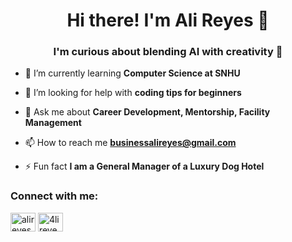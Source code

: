 <h1 align="center">Hi there! I'm Ali Reyes 🪼</h1>
<h3 align="center">I'm curious about blending AI with creativity 🧠</h3>

- 🌱 I’m currently learning **Computer Science at SNHU**

- 🎒 I’m looking for help with **coding tips for beginners**

- 💬 Ask me about **Career Development, Mentorship, Facility Management**

- 📫 How to reach me **businessalireyes@gmail.com**

- ⚡ Fun fact **I am a General Manager of a Luxury Dog Hotel**

<h3 align="left">Connect with me:</h3>
<p align="left">
<a href="https://linkedin.com/in/alireyes" target="blank"><img align="center" src="https://raw.githubusercontent.com/rahuldkjain/github-profile-readme-generator/master/src/images/icons/Social/linked-in-alt.svg" alt="alireyes" height="30" width="40" /></a>
<a href="https://instagram.com/4lireyez" target="blank"><img align="center" src="https://raw.githubusercontent.com/rahuldkjain/github-profile-readme-generator/master/src/images/icons/Social/instagram.svg" alt="4lireyez" height="30" width="40" /></a>
</p>
